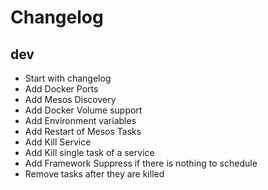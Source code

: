 # Changelog

## dev

- Start with changelog
- Add Docker Ports
- Add Mesos Discovery
- Add Docker Volume support
- Add Environment variables
- Add Restart of Mesos Tasks
- Add Kill Service 
- Add Kill single task of a service
- Add Framework Suppress if there is nothing to schedule
- Remove tasks after they are killed



